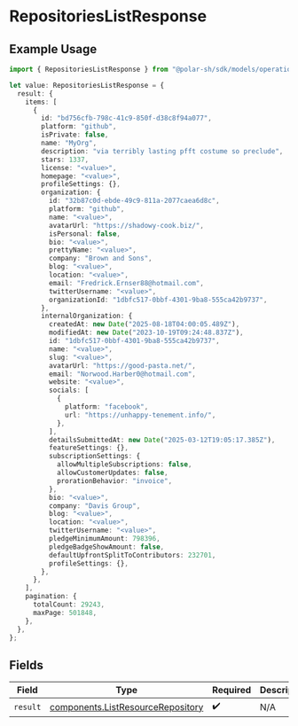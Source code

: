 # RepositoriesListResponse

## Example Usage

```typescript
import { RepositoriesListResponse } from "@polar-sh/sdk/models/operations/repositorieslist.js";

let value: RepositoriesListResponse = {
  result: {
    items: [
      {
        id: "bd756cfb-798c-41c9-850f-d38c8f94a077",
        platform: "github",
        isPrivate: false,
        name: "MyOrg",
        description: "via terribly lasting pfft costume so preclude",
        stars: 1337,
        license: "<value>",
        homepage: "<value>",
        profileSettings: {},
        organization: {
          id: "32b87c0d-ebde-49c9-811a-2077caea6d8c",
          platform: "github",
          name: "<value>",
          avatarUrl: "https://shadowy-cook.biz/",
          isPersonal: false,
          bio: "<value>",
          prettyName: "<value>",
          company: "Brown and Sons",
          blog: "<value>",
          location: "<value>",
          email: "Fredrick.Ernser88@hotmail.com",
          twitterUsername: "<value>",
          organizationId: "1dbfc517-0bbf-4301-9ba8-555ca42b9737",
        },
        internalOrganization: {
          createdAt: new Date("2025-08-18T04:00:05.489Z"),
          modifiedAt: new Date("2023-10-19T09:24:48.837Z"),
          id: "1dbfc517-0bbf-4301-9ba8-555ca42b9737",
          name: "<value>",
          slug: "<value>",
          avatarUrl: "https://good-pasta.net/",
          email: "Norwood.Harber0@hotmail.com",
          website: "<value>",
          socials: [
            {
              platform: "facebook",
              url: "https://unhappy-tenement.info/",
            },
          ],
          detailsSubmittedAt: new Date("2025-03-12T19:05:17.385Z"),
          featureSettings: {},
          subscriptionSettings: {
            allowMultipleSubscriptions: false,
            allowCustomerUpdates: false,
            prorationBehavior: "invoice",
          },
          bio: "<value>",
          company: "Davis Group",
          blog: "<value>",
          location: "<value>",
          twitterUsername: "<value>",
          pledgeMinimumAmount: 798396,
          pledgeBadgeShowAmount: false,
          defaultUpfrontSplitToContributors: 232701,
          profileSettings: {},
        },
      },
    ],
    pagination: {
      totalCount: 29243,
      maxPage: 501848,
    },
  },
};
```

## Fields

| Field                                                                                  | Type                                                                                   | Required                                                                               | Description                                                                            |
| -------------------------------------------------------------------------------------- | -------------------------------------------------------------------------------------- | -------------------------------------------------------------------------------------- | -------------------------------------------------------------------------------------- |
| `result`                                                                               | [components.ListResourceRepository](../../models/components/listresourcerepository.md) | :heavy_check_mark:                                                                     | N/A                                                                                    |